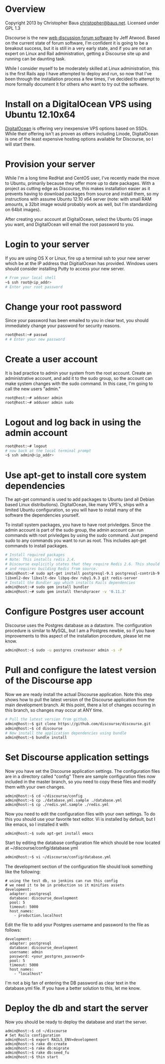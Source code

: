 # Overview
Copyright 2013 by Christopher Baus christopher@baus.net. Licensed under GPL 1.3

Discourse is the new [web discussion forum software](http://discourse.org) by Jeff Atwood. Based on the current
state of forum software, I'm confident it is going to be a breakout success, but it is still in a very early state, 
and if you are not an expert on Linux and Rail administration, getting a Discourse site up and running can be 
daunting task.

While I consider myself to be moderately skilled at Linux administration, this is the first Rails app I have 
attempted to deploy and run, so now that I've been through the installation process a few times, I've decided to attempt
to more formally document it for others who want to try out the software.

# Install on a DigitalOcean VPS using Ubuntu 12.10x64

[DigitalOcean](https://www.digitalocean.com/) is offering very inexpensive VPS options based on SSDs. While their
offering isn't as proven as others including Linode, DigitalOcean is one of the least expensive hosting options 
available for Discourse, so I will start there.

# Provision your server

While I'm a long time RedHat and CentOS user, I've recently made the move to Ubuntu, primarily because they offer more 
up to date packages. With a project as cutting edge as Discourse, this makes installation easier as it prevents having
to download packages from source and install them, so my instructions with assume Ubuntu 12.10 x64 server (note:  with 
small RAM amounts, a 32bit image would probably work as well, but I'm standardizing on 64bit images). 

After creating your account at DigitalOcean, select the Ubuntu OS image you want, and DigitalOcean will email the root 
password to you.

# Login to your server

If you are using OS X or Linux, fire up a terminal ssh to your new server which be at the IP address that DigitialOcean 
has provided. Windows users should consider installing Putty to access your new server.

```bash
# From your local shell
~$ ssh root@<ip_addr>
# Enter your root password
```

# Change your root password

Since your password has been emailed to you in clear text, you should immediately change your password for security reasons.

```bash
root@host:~# passwd
# # Enter your new password
```

# Create a user account

It is bad practice to admin your system from the root account. 
Create an administrative account, and add it to the sudo group, so the account can 
make system changes with the sudo command. In this case, I'm going to call the new users "admin."

```bash
root@host:~# adduser admin
root@host:~# adduser admin sudo
```
# Logout and log back in using the admin account

```bash
root@host:~# logout
# now back at the local terminal prompt
~$ ssh admin@<ip_addr>
```

# Use apt-get to install core system dependencies

The apt-get command is used to add packages to Ubuntu (and all Debian based Linux distributions). DigitalOcean, like many VPS's, ships
with a limited Ubuntu configuration, so you will have to install many of the software the dependencies yourself.

To install system packages, you have to have root privledges. Since the admin account is part of the sudo group, the
admin account can run commands with root privledges by using the sudo command. Just prepend sudo to any commands you
want to run as root. This includes apt-get commands to install packages.

```bash
# Install required packages
# Note: This installs redis 2.4. 
# Discourse explicitly states that they require Redis 2.6. This should be addressed, 
# and requires building Redis from source.
admin@host:~# sudo apt-get install postgresql-9.1 postgresql-contrib-9.1 make g++ \
libxml2-dev libxslt-dev libpq-dev ruby1.9.3 git redis-server
# Install the Bundler app which installs Rails dependencies
admin@host:~# sudo gem install bundler
admin@host:~# sudo gem install therubyracer -v '0.11.3' 
```

# Configure Postgres user account

Discourse uses the Postgres database as a datastore. The configuration procedure is similar to MySQL, but 
I am a Postgres newbie, so if you have improvements to this aspect of the installation procedure, please let me know.
```bash
admin@host:~$ sudo -u postgres createuser admin -s -P
```
# Pull and configure the latest version of the Discourse app

Now we are ready install the actual Discourse application. Note this step shows how to pull the latest version
of the Discourse application from the main development branch. At this point, there a lot of changes occuring
in this branch, so changes may occur at ANY time.

```bash
# Pull the latest version from github.
admin@host:~$ git clone https://github.com/discourse/discourse.git
admin@host:~$ cd discourse
# Now install the application dependencies using bundle
admin@host:~$ bundle install
```

# Set Discourse application settings
Now you have set the Discourse application settings. The configuration files are in a directory called "config"
There are sample configuration files now included in the master branch, so you need to copy these files and
modify them with your own changes.

```
admin@host:~$ cd ~/discourse/config
admin@host:~$ cp ./database.yml.sample ./database.yml
admin@host:~$ cp ./redis.yml.sample ./redis.yml
```

Now you need to edit the configuration files with your own settings. To do this you should use your favorite 
text editor. Vi is installed by default, but I like emacs, so I installed it with: 

```
admin@host:~$ sudo apt-get install emacs
```


Start by editing the database configuration file which should be now located at ~/discourse/config/database.yml

```bash
admin@host:~$ vi ~/discourse/config/database.yml
```

The development section of the configuration file should look something like the following:

```
# using the test db, so jenkins can run this config
# we need it to be in production so it minifies assets
development:
  adapter: postgresql
  database: discourse_development
  pool: 5
  timeout: 5000
  host_names:
    - production.localhost
```

Edit the file to add your Postgres username and password to the file as follows:

```
development:
  adapter: postgresql
  database: discourse_development
  username: admin
  password: <your_postgres_password>
  pool: 5
  timeout: 5000
  host_names:
    - "localhost"
```

I'm not a big fan of entering the DB password as clear text in the database.yml file. If you have a better solution
to this, let me know. 

# Deploy the db and start the server

Now you should be ready to deploy the database and start the server.

```
admin@host:~$ cd ~/discourse
# Set Rails configuration
admin@host:~$ export RAILS_ENV=development
admin@host:~$ rake db:create
admin@host:~$ rake db:migrate
admin@host:~$ rake db:seed_fu
admin@host:~$ thin start
```


